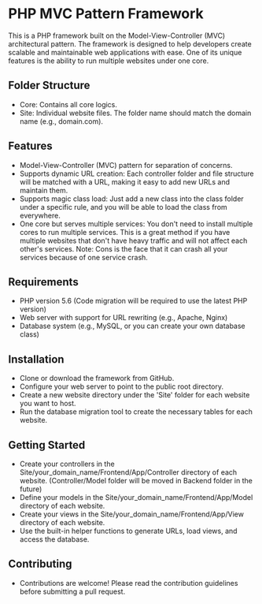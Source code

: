 # PHP MVC Pattern Framework

This is a PHP framework built on the Model-View-Controller (MVC) architectural pattern. The framework is designed to help developers create scalable and maintainable web applications with ease. One of its unique features is the ability to run multiple websites under one core.

## Folder Structure
- Core: Contains all core logics.
- Site: Individual website files. The folder name should match the domain name (e.g., domain.com).

## Features
- Model-View-Controller (MVC) pattern for separation of concerns.
- Supports dynamic URL creation: Each controller folder and file structure will be matched with a URL, making it easy to add new URLs and maintain them.
- Supports magic class load: Just add a new class into the class folder under a specific rule, and you will be able to load the class from everywhere.
- One core but serves multiple services: You don't need to install multiple cores to run multiple services. This is a great method if you have multiple websites that don't have heavy traffic and will not affect each other's services. Note: Cons is the face that it can crash all your services because of one service crash.

## Requirements
- PHP version 5.6 (Code migration will be required to use the latest PHP version)
- Web server with support for URL rewriting (e.g., Apache, Nginx)
- Database system (e.g., MySQL, or you can create your own database class)

## Installation
- Clone or download the framework from GitHub.
- Configure your web server to point to the public root directory.
- Create a new website directory under the 'Site' folder for each website you want to host.
- Run the database migration tool to create the necessary tables for each website.

## Getting Started
- Create your controllers in the Site/your_domain_name/Frontend/App/Controller directory of each website. (Controller/Model folder will be moved in Backend folder in the future)
- Define your models in the Site/your_domain_name/Frontend/App/Model directory of each website.
- Create your views in the Site/your_domain_name/Frontend/App/View directory of each website.
- Use the built-in helper functions to generate URLs, load views, and access the database.

## Contributing
- Contributions are welcome! Please read the contribution guidelines before submitting a pull request.
